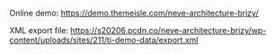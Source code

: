Online demo: https://demo.themeisle.com/neve-architecture-brizy/

XML export file: https://s20206.pcdn.co/neve-architecture-brizy/wp-content/uploads/sites/211/ti-demo-data/export.xml